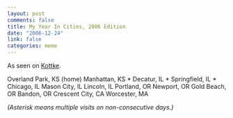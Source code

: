 ```yaml
--- 
layout: post
comments: false
title: My Year In Cities, 2006 Edition
date: "2006-12-24"
link: false
categories: meme
---
```

As seen on <a href="http://www.kottke.org/06/12/my-year-in-cities-2006" title="Kottke">Kottke</a>.

Overland Park, KS (home)
Manhattan, KS *
Decatur, IL *
Springfield, IL *
Chicago, IL
Mason City, IL
Lincoln, IL
Portland, OR
Newport, OR
Gold Beach, OR
Bandon, OR
Crescent City, CA
Worcester, MA

<cite>(Asterisk means multiple visits on non-consecutive days.)</cite>
